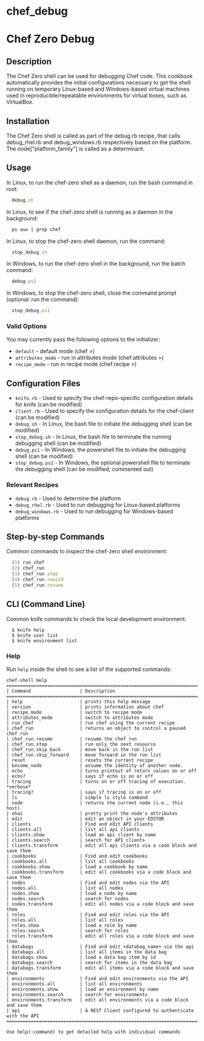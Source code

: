 # chef_debug

Chef Zero Debug
===============

Description
-----------
The Chef Zero shell can be used for debugging Chef code. This cookbook automatically provides the initial configurations necessary to get the shell running on temporary Linux-based and Windows-based virtual machines used in reproducible/repeatable environments for virtual boxes, such as VirtualBox.

Installation
------------
The Chef Zero shell is called as part of the debug.rb recipe, that calls debug_rhel.rb and debug_windows.rb respectively based on the platform.
The node["platform_family"] is called as a determinant.

Usage
-----
In Linux, to run the chef-zero shell as a daemon, run the bash command in root:
```ruby
  debug.sh
```

In Linux, to see if the chef-zero shell is running as a daemon in the background:
```ruby
  ps aux | grep chef
```

In Linux, to stop the chef-zero shell daemon, run the command:
```ruby
  stop_debug.sh
```

In Windows, to run the chef-zero shell in the background, run the batch command:
```ruby
  debug.ps1
```

In Windows, to stop the chef-zero shell, close the command prompt (optional: run the command):
```ruby
  stop_debug.ps1
```

### Valid Options
You may currently pass the following options to the initializer:

- `default` - default mode (chef >)  
- `attributes_mode` - run in attributes mode (chef:attributes >)
- `recipe_mode` - run in recipe mode (chef:recipe >)

Configuration Files
-------------------
- `knife.rb` - Used to specify the chef-repo-specific configuration details for knife (can be modified) 
- `client.rb` - Used to specify the configuration details for the chef-client (can be modified)
- `debug.sh` - In Linux, the bash file to initiate the debugging shell (can be modified)
- `stop_debug.sh` - In Linux, the bash file to terminate the running debugging shell (can be modified)
- `debug.ps1` - In Windows, the powershell file to initiate the debugging shell (can be modified)
- `stop_debug.ps1` - In Windows, the optional powershell file to terminate the debugging shell (can be modified; commented out)

### Relevant Recipes
- `debug.rb` - Used to determine the platform
- `debug_rhel.rb` - Used to run debugging for Linux-based platforms
- `debug_windows.rb` - Used to run debugging for Windows-based platforms

Step-by-step Commands
-------------------
Common commands to inspect the chef-zero shell environment:
```ruby
  (1) run_chef
  (2) chef_run
  (3) chef_run.step
  (4) chef_run.rewind
  (5) chef_run.resume
```

CLI (Command Line)
------------------
Common knife commands to check the local development environment:

      $ knife help
      $ knife user list
      $ knife environment list

### Help
Run `help` inside the shell to see a list of the supported commands:
```text
chef-shell Help
================================================================================
| Command                  | Description
================================================================================
| help                     | prints this help message
| version                  | prints information about chef
| recipe_mode              | switch to recipe mode
| attributes_mode          | switch to attributes mode
| run_chef                 | run chef using the current recipe
| chef_run                 | returns an object to control a paused chef run
| chef_run.resume          | resume the chef run
| chef_run.step            | run only the next resource
| chef_run.skip_back       | move back in the run list
| chef_run.skip_forward    | move forward in the run list
| reset                    | resets the current recipe
| become_node              | assume the identity of another node.
| echo                     | turns printout of return values on or off
| echo?                    | says if echo is on or off
| tracing                  | turns on or off tracing of execution. *verbose*
| tracing?                 | says if tracing is on or off
| ls                       | simple ls style command
| node                     | returns the current node (i.e., this host)
| ohai                     | pretty print the node's attributes
| edit                     | edit an object in your EDITOR
| clients                  | Find and edit API clients
| clients.all              | list all api clients
| clients.show             | load an api client by name
| clients.search           | search for API clients
| clients.transform        | edit all api clients via a code block and save them
| cookbooks                | Find and edit cookbooks
| cookbooks.all            | list all cookbooks
| cookbooks.show           | load a cookbook by name
| cookbooks.transform      | edit all cookbooks via a code block and save them
| nodes                    | Find and edit nodes via the API
| nodes.all                | list all nodes
| nodes.show               | load a node by name
| nodes.search             | search for nodes
| nodes.transform          | edit all nodes via a code block and save them
| roles                    | Find and edit roles via the API
| roles.all                | list all roles
| roles.show               | load a role by name
| roles.search             | search for roles
| roles.transform          | edit all roles via a code block and save them
| databags                 | Find and edit +databag_name+ via the api
| databags.all             | list all items in the data bag
| databags.show            | load a data bag item by id
| databags.search          | search for items in the data bag
| databags.transform       | edit all items via a code block and save them
| environments             | Find and edit environments via the API
| environments.all         | list all environments
| environments.show        | load an environment by name
| environments.search      | search for environments
| environments.transform   | edit all environments via a code block and save them
| api                      | A REST Client configured to authenticate with the API
================================================================================

Use help(:command) to get detailed help with individual commands
```